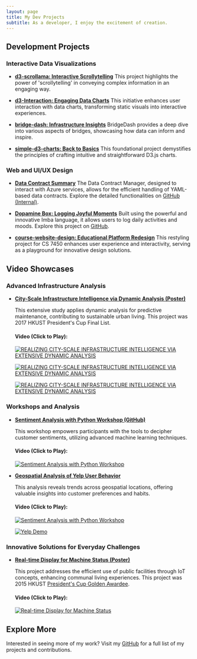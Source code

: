 ```yaml
---
layout: page
title: My Dev Projects
subtitle: As a developer, I enjoy the excitement of creation.
---
```


## Development Projects

### Interactive Data Visualizations
- **[d3-scrollama: Interactive Scrollytelling](https://cynthialmy.github.io/d3-scrollama/)**
  This project highlights the power of 'scrollytelling' in conveying complex information in an engaging way.

- **[d3-Interaction: Engaging Data Charts](https://cynthialmy.github.io/d3-Interaction/)**
  This initiative enhances user interaction with data charts, transforming static visuals into interactive experiences.

- **[bridge-dash: Infrastructure Insights](https://github.com/cynthialmy/bridge-dash)**
  BridgeDash provides a deep dive into various aspects of bridges, showcasing how data can inform and inspire.

- **[simple-d3-charts: Back to Basics](https://cynthialmy.github.io/simple-d3-charts/)**
  This foundational project demystifies the principles of crafting intuitive and straightforward D3.js charts.

### Web and UI/UX Design
- **[Data Contract Summary](https://cynthialmy.github.io/book_summaries/)**
  The Data Contract Manager, designed to interact with Azure services, allows for the efficient handling of YAML-based data contracts. Explore the detailed functionalities on [GitHub (Internal)](https://github.com/volvo-cars/data-contract-manager).

- **[Dopamine Box: Logging Joyful Moments](https://cynthialmy.github.io/imba-habit/)**
  Built using the powerful and innovative Imba language, it allows users to log daily activities and moods. Explore this project on [GitHub](https://github.com/cynthialmy/imba-habit/).

- **[course-website-design: Educational Platform Redesign](https://cynthialmy.github.io/course-website-design/)**
  This restyling project for CS 7450 enhances user experience and interactivity, serving as a playground for innovative design solutions.


## Video Showcases

### Advanced Infrastructure Analysis
- **[City-Scale Infrastructure Intelligence via Dynamic Analysis (Poster)](resources/2017-POSTER-FYP.pdf)**

  This extensive study applies dynamic analysis for predictive maintenance, contributing to sustainable urban living. This project was 2017 HKUST President's Cup Final List.

  #### Video (Click to Play):

  [![REALIZING CITY-SCALE INFRASTRUCTURE INTELLIGENCE VIA EXTENSIVE DYNAMIC ANALYSIS](https://img.youtube.com/vi/xRT6hPYlndc/0.jpg)](https://www.youtube.com/watch?v=xRT6hPYlndc)

  [![REALIZING CITY-SCALE INFRASTRUCTURE INTELLIGENCE VIA EXTENSIVE DYNAMIC ANALYSIS](https://img.youtube.com/vi/cpcj_DlfkNQ/0.jpg)](https://www.youtube.com/watch?v=cpcj_DlfkNQ)

  [![REALIZING CITY-SCALE INFRASTRUCTURE INTELLIGENCE VIA EXTENSIVE DYNAMIC ANALYSIS](https://img.youtube.com/vi/zTncLSXekfI/0.jpg)](https://www.youtube.com/watch?v=zTncLSXekfI)

### Workshops and Analysis
- **[Sentiment Analysis with Python Workshop (GitHub)](https://github.com/cynthialmy/Sentiment-Analysis-with-Scikit-learn)**

  This workshop empowers participants with the tools to decipher customer sentiments, utilizing advanced machine learning techniques.

  #### Video (Click to Play):

  [![Sentiment Analysis with Python Workshop](https://img.youtube.com/vi/ywkblnkrr2k/0.jpg)](https://www.youtube.com/watch?v=ywkblnkrr2k)


- **[Geospatial Analysis of Yelp User Behavior](https://github.com/cynthialmy/Geospatial_Analysis_for_Yelp_User_Behaviour/blob/main/team010poster.pdf)**

  This analysis reveals trends across geospatial locations, offering valuable insights into customer preferences and habits.

  #### Video (Click to Play):

  [![Sentiment Analysis with Python Workshop](https://img.youtube.com/vi/0bh1kNOlYd8/0.jpg)](https://www.youtube.com/watch?v=0bh1kNOlYd8)

  [![Yelp Demo](https://img.youtube.com/vi/cZWj-torlqY/0.jpg)](https://www.youtube.com/watch?v=cZWj-torlqY)

### Innovative Solutions for Everyday Challenges
- **[Real-time Display for Machine Status (Poster)](resources/2015-poster-president-cup.pdf)**

  This project addresses the efficient use of public facilities through IoT concepts, enhancing communal living experiences. This project was 2015 HKUST [President's Cup Golden Awardee](https://www.ce.ust.hk/news/gold-award-2014-2015-presidents-cup).

  #### Video (Click to Play):

  [![Real-time Display for Machine Status](https://img.youtube.com/vi/c284vsNPz00/0.jpg)](https://www.youtube.com/watch?v=c284vsNPz00)

## Explore More

Interested in seeing more of my work? Visit my [GitHub](https://github.com/cynthialmy) for a full list of my projects and contributions.

<!-- ## Let's Connect!

I'm always open to discussing new ideas, collaborative ventures, or opportunities. Feel free to [reach out](mailto:cynthialmy@gmail.com) for a chat or brainstorming session. Together, we can drive innovation and create a data-driven future! -->
